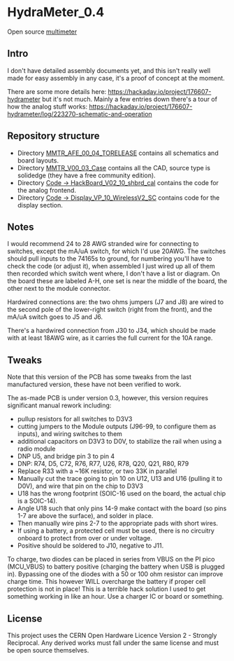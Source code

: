 # HydraMeter_0.4

Open source [multimeter](https://en.wikipedia.org/wiki/Multimeter)

## Intro

I don't have detailed assembly documents yet, and this isn't really well made for easy assembly in any case, it's a proof of concept at the moment.

There are some more details here: https://hackaday.io/project/176607-hydrameter but it's not much. Mainly a few entries down there's a tour
of how the analog stuff works: https://hackaday.io/project/176607-hydrameter/log/223270-schematic-and-operation

## Repository structure

* Directory [MMTR_AFE_00_04_TORELEASE](./MMTR_AFE_00_04_TORELEASE) contains all schematics and board layouts.
* Directory [MMTR_V00_03_Case](./MMTR_V00_03_Case) contains all the CAD, source type is solidedge (they have a free community edition).
* Directory [Code -> HackBoard_V02_10_shbrd_cal](./Code/HackBoard_V02_10_shbrd_cal/) contains the code for the analog frontend.
* Directory [Code -> Display_VP_10_WirelessV2_SC](./Code/Display_VP_10_WirelessV2_SC/) contains code for the display section.

## Notes

I would recommend 24 to 28 AWG stranded wire for connecting to switches, except the mA/uA switch, for which I'd use 20AWG.
The switches should pull inputs to the 74165s to ground, for numbering you'll have to check the code (or adjust it), when assembled I just
wired up all of them then recorded which switch went where, I don't have a list or diagram. On the board these are labeled A-H, one set
is near the middle of the board, the other next to the module connector.

Hardwired connections are: the two ohms jumpers (J7 and J8) are wired to the second pole of the lower-right switch (right from the front),
and the mA/uA switch goes to J5 and J6.

There's a hardwired connection from J30 to J34, which should be made with at least 18AWG wire, as it carries the full current for the 10A range.

## Tweaks

Note that this version of the PCB has some tweaks from the last manufactured version,
these have not been verified to work.


The as-made PCB is under version 0.3,
however, this version requires significant manual rework including:
* pullup resistors for all switches to D3V3
* cutting jumpers to the Module outputs (J96-99, to configure them as inputs), and wiring switches to them
* additional capacitors on D3V3 to D0V, to stabilize the rail when using a radio module
* DNP U5, and bridge pin 3 to pin 4
* DNP: R74, D5, C72, R76, R77, U26, R78, Q20, Q21, R80, R79
* Replace R33 with a ~16K resistor, or two 33K in parallel
* Manually cut the trace going to pin 10 on U12, U13 and U16 (pulling it to D0V), and wire that pin on the chip to D3V3
* U18 has the wrong footprint (SOIC-16 used on the board, the actual chip is a SOIC-14).
* Angle U18 such that only pins 14-9 make contact with the board (so pins 1-7 are above the surface), and solder in place.
* Then manually wire pins 2-7 to the appropriate pads with short wires.
* If using a battery, a protected cell must be used, there is no circuitry onboard to protect from over or under voltage.
* Positive should be soldered to J10, negative to J11.

To charge, two diodes can be placed in series from VBUS on the
PI pico (MCU_VBUS) to battery positive (charging the battery when USB is plugged in). Bypassing one of the diodes with
a 50 or 100 ohm resistor can improve charge time. This however WILL overcharge the battery if proper cell protection
is not in place! This is a terrible hack solution I used to get something working in like an hour. Use a charger IC
or board or something.

## License

This project uses the CERN Open Hardware Licence Version 2 - Strongly Reciprocal.
Any derived works must fall under the same license and must be open source themselves.
